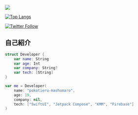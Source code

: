 
 <p align="leading">
  <a href="https://skillicons.dev">
    <img src="https://skillicons.dev/icons?i=swift,kotlin,python,django,firebase,postgressql,sqlite,postman" />
  </a>
</p>

[![Top Langs](https://github-readme-stats.vercel.app/api/top-langs/?username=pokotieru-mashumaro&theme=vue-dark&show_icons=true&layout=compact)](https://github.com/mo-ri-regen/github-readme-stats)
  
[![Twitter Follow](https://img.shields.io/twitter/follow/ポコチエル?style=social)](https://twitter.com/13pGwOuvX0cONL4)

## 自己紹介
```swift
struct Developer {
    var name: String
    var age: Int
    var company: String?
    var tech: [String]
}

var me = Developer(
    name: "pokotieru-mashumaro",
    age: 19,
    company: nil,
    tech: ["SwiftUI", "Jetpack Compose", "KMM", "Firebase"]
)
```
